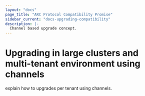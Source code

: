 ```yaml
---
layout: "docs"
page_title: "ARC Protocol Compatibility Promise"
sidebar_current: "docs-upgrading-compatibility"
description: |-
  Channel based upgrade concept.
---
```


# Upgrading in large clusters and multi-tenant environment using channels

explain how to upgrades per tenant using channels.
